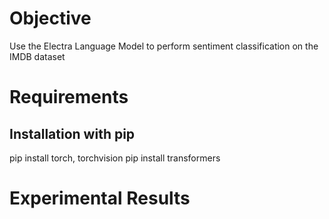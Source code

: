 # Objective

Use the Electra Language Model to perform sentiment classification on the IMDB dataset

# Requirements

## Installation with pip

pip install torch, torchvision
pip install transformers

# Experimental Results




